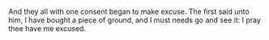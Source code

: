 And they all with one consent began to make excuse. The first said unto him, I have bought a piece of ground, and I must needs go and see it: I pray thee have me excused.
